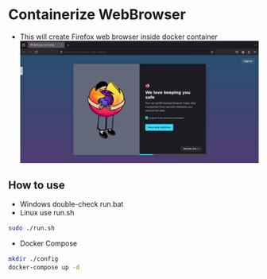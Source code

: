# Containerize WebBrowser
* This will create Firefox web browser inside docker container
![alt text](image.png)

## How to use
* Windows double-check run.bat
* Linux use run.sh
```sh
sudo ./run.sh
```
* Docker Compose 
```sh
mkdir ./config
docker-compose up -d
```
